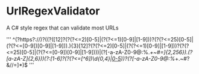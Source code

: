 # UrlRegexValidator
A C# style regex that can validate most URLs

'''
^(?<protocol>https?://)?((?<ipaddress>([12]?(?(?<=2)[0-5]|(?(?<=1)[0-9]|[1-9]))?(?(?<=25)[0-5]|(?(?<=[0-9])[0-9]|[1-9]))\.){3}[12]?(?(?<=2)[0-5]|(?(?<=1)[0-9]|[1-9]))?(?(?<=25)[0-5]|(?(?<=[0-9])[0-9]|[1-9])))|(?<domain>[-a-zA-Z0-9@:%._\+~#=]{2,256})\.(?<topleveldomain>[a-zA-Z]{2,6}))(?<port>:[1-6]?(?(?<=[^6])\d{0,4}|[0-5](?(?<=[^5])\d{0,3}|[0-5](?(?<=[^5])\d{0,2}|[0-3](?(?<=[^3])\d?|[0-5]?)))))?(?<trailingpath>[-a-zA-Z0-9@:%_\+.~#?&//=]*)$
'''
